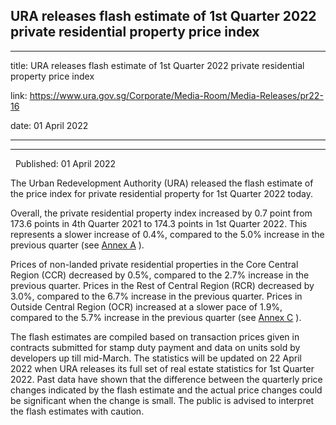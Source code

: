 ## URA releases flash estimate of 1st Quarter 2022 private residential property price index
---
title: URA releases flash estimate of 1st Quarter 2022 private residential property price index

link: https://www.ura.gov.sg/Corporate/Media-Room/Media-Releases/pr22-16

date: 01 April 2022

---

----------------------------------------------------------------------------------------

  Published: 01 April 2022

The Urban Redevelopment Authority (URA) released the flash estimate of the price index for private residential property for 1st Quarter 2022 today.  
  
Overall, the private residential property index increased by 0.7 point from 173.6 points in 4th Quarter 2021 to 174.3 points in 1st Quarter 2022. This represents a slower increase of 0.4%, compared to the 5.0% increase in the previous quarter (see [Annex A](https://www.ura.gov.sg/-/media/Corporate/Media-Room/2022/Apr/pr22-16a.pdf) ).   
  
Prices of non-landed private residential properties in the Core Central Region (CCR) decreased by 0.5%, compared to the 2.7% increase in the previous quarter. Prices in the Rest of Central Region (RCR) decreased by 3.0%, compared to the 6.7% increase in the previous quarter. Prices in Outside Central Region (OCR) increased at a slower pace of 1.9%, compared to the 5.7% increase in the previous quarter (see [Annex C](https://www.ura.gov.sg/-/media/Corporate/Media-Room/2022/Apr/pr22-16c.pdf) ).   
  
The flash estimates are compiled based on transaction prices given in contracts submitted for stamp duty payment and data on units sold by developers up till mid-March. The statistics will be updated on 22 April 2022 when URA releases its full set of real estate statistics for 1st Quarter 2022. Past data have shown that the difference between the quarterly price changes indicated by the flash estimate and the actual price changes could be significant when the change is small. The public is advised to interpret the flash estimates with caution.